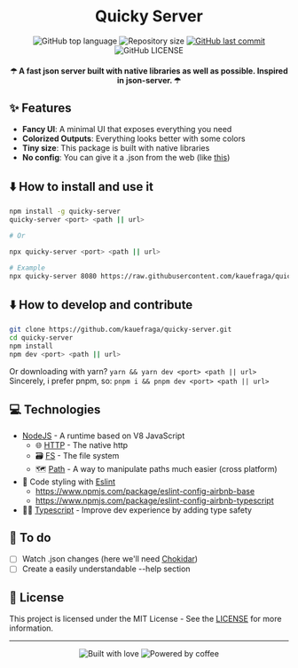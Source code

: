 <h1 align="center">Quicky Server</h1>

<p align="center">
  <img
    alt="GitHub top language"
    src="https://img.shields.io/github/languages/top/kauefraga/quicky-server.svg"
  />
  <img
    alt="Repository size"
    src="https://img.shields.io/github/repo-size/kauefraga/quicky-server.svg"
  />
  <a href="https://github.com/kauefraga/quicky-server/commits/main">
    <img
      alt="GitHub last commit"
      src="https://img.shields.io/github/last-commit/kauefraga/quicky-server.svg"
    />
  </a>
  <img
    alt="GitHub LICENSE"
    src="https://img.shields.io/github/license/kauefraga/quicky-server.svg"
  />
</p>

<h4 align="center">☂ A fast json server built with native libraries as well as possible. Inspired in json-server.  ☂</h4>

## ✨ Features

- **Fancy UI**: A minimal UI that exposes everything you need
- **Colorized Outputs**: Everything looks better with some colors
- **Tiny size**: This package is built with native libraries
- **No config**: You can give it a .json from the web (like [this](https://raw.githubusercontent.com/kauefraga/quicky-server/main/src/mock/example.json))

## ⬇️ How to install and use it

```bash
npm install -g quicky-server
quicky-server <port> <path || url>

# Or

npx quicky-server <port> <path || url>

# Example
npx quicky-server 8080 https://raw.githubusercontent.com/kauefraga/quicky-server/main/src/mock/example.json
```

## ⬇️ How to develop and contribute

```bash
git clone https://github.com/kauefraga/quicky-server.git
cd quicky-server
npm install
npm dev <port> <path || url>
```
Or downloading with yarn? `yarn && yarn dev <port> <path || url>`
<br/>
Sincerely, i prefer pnpm, so: `pnpm i && pnpm dev <port> <path || url>`

## 💻 Technologies

- [NodeJS](https://nodejs.org) - A runtime based on V8 JavaScript
  - 🌐 [HTTP](https://nodejs.org/api/http.html) - The native http
  - 🗃 [FS](https://nodejs.org/api/fs.html) - The file system
  - 🗺 [Path](https://nodejs.org/api/path.html) - A way to manipulate paths much easier (cross platform)
- 💄 Code styling with [Eslint](https://eslint.org)
  - https://www.npmjs.com/package/eslint-config-airbnb-base
  - https://www.npmjs.com/package/eslint-config-airbnb-typescript
- 👩‍💻 [Typescript](https://www.typescriptlang.org) - Improve dev experience by adding type safety

## 📑 To do

- [ ] Watch .json changes (here we'll need [Chokidar](https://www.npmjs.com/package/chokidar))
- [ ] Create a easily understandable --help section

## 📝 License

This project is licensed under the MIT License - See the [LICENSE](https://github.com/kauefraga/quicky-server/blob/main/LICENSE) for more information.

---

<div align="center" display="flex">
  <img alt="Built with love" src="https://forthebadge.com/images/badges/built-with-love.svg">
  <img alt="Powered by coffee" src="https://forthebadge.com/images/badges/powered-by-coffee.svg">
</div>
